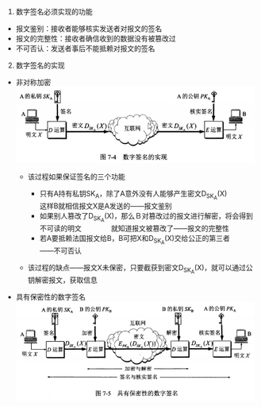 1. 数字签名必须实现的功能  
* 报文鉴别：接收者能够核实发送者对报文的签名   
* 报文的完整性：接收者确信收到的数据没有被篡改过   
* 不可否认：发送者事后不能抵赖对报文的签名  

2. 数字签名的实现  
* 非对称加密   
   ![alt 属性文本](../p/img_5.png)  
  * 该过程如果保证签名的三个功能  
     * 只有A持有私钥SK<sub>A</sub>，除了A意外没有人能够产生密文D<sub>SK<sub>A</sub></sub>(X)  
       这样B就相信报文X是A发送的——报文鉴别   
     * 如果别人篡改了D<sub>SK<sub>A</sub></sub>(X)，那么Ｂ对篡改过的报文进行解密，将会得到不可读的明文　　　　
       就知道报文被篡改了——报文的完整性
     * 若A要抵赖法国报文给B，B可把X和D<sub>SK<sub>A</sub></sub>(X)交给公正的第三者  
       ——不可否认  
       
  * 该过程的缺点——报文X未保密，只要截获到密文D<sub>SK<sub>A</sub></sub>(X)，就可以通过公钥解密报文，获取信息   
    
* 具有保密性的数字签名
  ![alt 属性文本](../p/img_6.png)  
   